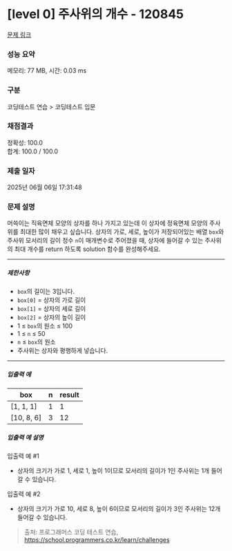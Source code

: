 # [level 0] 주사위의 개수 - 120845 

[문제 링크](https://school.programmers.co.kr/learn/courses/30/lessons/120845) 

### 성능 요약

메모리: 77 MB, 시간: 0.03 ms

### 구분

코딩테스트 연습 > 코딩테스트 입문

### 채점결과

정확성: 100.0<br/>합계: 100.0 / 100.0

### 제출 일자

2025년 06월 06일 17:31:48

### 문제 설명

<p>머쓱이는 직육면체 모양의 상자를 하나 가지고 있는데 이 상자에 정육면체 모양의 주사위를 최대한 많이 채우고 싶습니다. 상자의 가로, 세로, 높이가 저장되어있는 배열 <code>box</code>와 주사위 모서리의 길이 정수 <code>n</code>이 매개변수로 주어졌을 때, 상자에 들어갈 수 있는 주사위의 최대 개수를 return 하도록 solution 함수를 완성해주세요.</p>

<hr>

<h5>제한사항</h5>

<ul>
<li><code>box</code>의 길이는 3입니다.</li>
<li><code>box[0]</code> = 상자의 가로 길이</li>
<li><code>box[1]</code> = 상자의 세로 길이</li>
<li><code>box[2]</code> = 상자의 높이 길이</li>
<li>1 ≤ <code>box</code>의 원소 ≤ 100</li>
<li>1 ≤ <code>n</code> ≤ 50</li>
<li><code>n</code> ≤ <code>box</code>의 원소</li>
<li>주사위는 상자와 평행하게 넣습니다.</li>
</ul>

<hr>

<h5>입출력 예</h5>
<table class="table">
        <thead><tr>
<th>box</th>
<th>n</th>
<th>result</th>
</tr>
</thead>
        <tbody><tr>
<td>[1, 1, 1]</td>
<td>1</td>
<td>1</td>
</tr>
<tr>
<td>[10, 8, 6]</td>
<td>3</td>
<td>12</td>
</tr>
</tbody>
      </table>
<h5>입출력 예 설명</h5>

<p>입출력 예 #1</p>

<ul>
<li>상자의 크기가 가로 1, 세로 1, 높이 1이므로 모서리의 길이가 1인 주사위는 1개 들어갈 수 있습니다.</li>
</ul>

<p>입출력 예 #2</p>

<ul>
<li>상자의 크기가 가로 10, 세로 8, 높이 6이므로 모서리의 길이가 3인 주사위는 12개 들어갈 수 있습니다.</li>
</ul>


> 출처: 프로그래머스 코딩 테스트 연습, https://school.programmers.co.kr/learn/challenges